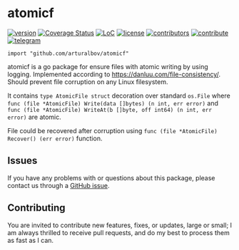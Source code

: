 # atomicf

[![version](https://img.shields.io/github/release/arturalbov/atomicf.svg)](https://github.com/arturalbov/atomicf/releases/latest)
[![Coverage Status](https://coveralls.io/repos/github/arturalbov/atomicf/badge.svg?branch=master)](https://coveralls.io/github/arturalbov/atomicf?branch=master)
[![LoC](https://tokei.rs/b1/github/arturalbov/atomicf)](https://github.com/arturalbov/atomicf)
[![license](https://img.shields.io/github/license/arturalbov/atomicf.svg)](https://github.com/arturalbov/atomicf/blob/master/LICENSE)
[![contributors](https://img.shields.io/github/contributors/arturalbov/atomicf.svg)](https://github.com/arturalbov/atomicf/graphs/contributors)
[![contribute](https://img.shields.io/badge/contributions-welcome-orange.svg)](https://github.com/arturalbov/atomicf/graphs/contributors)
[![telegram](https://img.shields.io/badge/Telegram-%40arturalbov-blue.svg?style=social&logo=telegram)](https://t.me/username)

```$xslt
import "github.com/arturalbov/atomicf"
```

atomicf is a go package for ensure files with atomic writing by using logging.
Implemented according to https://danluu.com/file-consistency/. Should prevent file corruption on any Linux filesystem.


It contains `type AtomicFile struct` decoration over standard `os.File` where `func (file *AtomicFile) Write(data []bytes) (n int, err error)`  and `func (file *AtomicFile) WriteAt(b []byte, off int64) (n int, err error)` are atomic.

File could be recovered after corruption using `func (file *AtomicFile) Recover() (err error)` function.

## Issues

If you have any problems with or questions about this package, please contact us
through a [GitHub issue](https://github.com/arturalbov/atomicf/issues).

## Contributing

You are invited to contribute new features, fixes, or updates, large or small;
I am always thrilled to receive pull requests, and do my best to process them
as fast as I can.